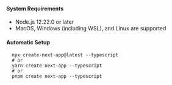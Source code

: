 #### System Requirements
- Node.js 12.22.0 or later
- MacOS, Windows (including WSL), and Linux are supported

#### Automatic Setup
```
  npx create-next-app@latest --typescript
  # or
  yarn create next-app --typescript
  # or
  pnpm create next-app --typescript
```